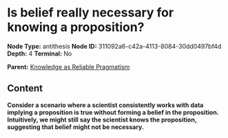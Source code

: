 # Is belief really necessary for knowing a proposition?

**Node Type:** antithesis
**Node ID:** 311092a6-c42a-4113-8084-30dd0497bf4d
**Depth:** 4
**Terminal:** No

**Parent:** [Knowledge as Reliable Pragmatism](knowledge-as-reliable-pragmatism-synthesis-601e2ec8-4358-4137-9d1e-243ee7e2906f.md)

## Content

**Consider a scenario where a scientist consistently works with data implying a proposition is true without forming a belief in the proposition. Intuitively, we might still say the scientist knows the proposition, suggesting that belief might not be necessary.**
